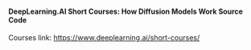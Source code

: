 #### DeepLearning.AI Short Courses: How Diffusion Models Work Source Code
Courses link: https://www.deeplearning.ai/short-courses/
